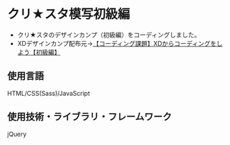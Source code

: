 # クリ★スタ模写初級編
- クリ★スタのデザインカンプ（初級編）をコーディングしました。
- XDデザインカンプ配布元→[【コーディング課題】XDからコーディングをしよう【初級編】](https://crestadesign.org/cording-first/)

## 使用言語
HTML/CSS(Sass)/JavaScript

## 使用技術・ライブラリ・フレームワーク
jQuery